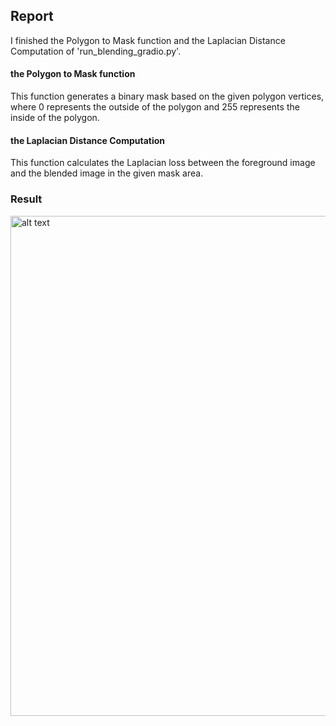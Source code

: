 ## Report
I finished the Polygon to Mask function and the Laplacian Distance Computation of 'run_blending_gradio.py'.
#### the Polygon to Mask function
This function generates a binary mask based on the given polygon vertices, where 0 represents the outside of the polygon and 255 represents the inside of the polygon.
#### the Laplacian Distance Computation
This function calculates the Laplacian loss between the foreground image and the blended image in the given mask area.
### Result
<img src="pictures/result_Global.png" alt="alt text" width="800">
